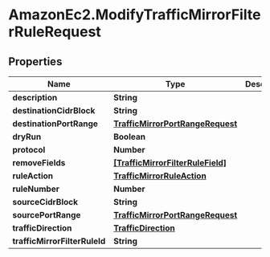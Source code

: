 # AmazonEc2.ModifyTrafficMirrorFilterRuleRequest

## Properties

Name | Type | Description | Notes
------------ | ------------- | ------------- | -------------
**description** | **String** |  | [optional] 
**destinationCidrBlock** | **String** |  | [optional] 
**destinationPortRange** | [**TrafficMirrorPortRangeRequest**](TrafficMirrorPortRangeRequest.md) |  | [optional] 
**dryRun** | **Boolean** |  | [optional] 
**protocol** | **Number** |  | [optional] 
**removeFields** | [**[TrafficMirrorFilterRuleField]**](TrafficMirrorFilterRuleField.md) |  | [optional] 
**ruleAction** | [**TrafficMirrorRuleAction**](TrafficMirrorRuleAction.md) |  | [optional] 
**ruleNumber** | **Number** |  | [optional] 
**sourceCidrBlock** | **String** |  | [optional] 
**sourcePortRange** | [**TrafficMirrorPortRangeRequest**](TrafficMirrorPortRangeRequest.md) |  | [optional] 
**trafficDirection** | [**TrafficDirection**](TrafficDirection.md) |  | [optional] 
**trafficMirrorFilterRuleId** | **String** |  | 


